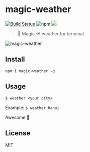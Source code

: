 # magic-weather

[![Build Status](https://travis-ci.com/103cuong/magic-weather.svg?token=BrDbfYWUGDSpbNJ4h6P1&branch=master)](https://travis-ci.com/103cuong/magic-weather)
![npm](https://img.shields.io/npm/v/magic-weather.svg?style=flat-square)
![](https://img.shields.io/github/license/103cuong/magic-weather.svg?style=flat-square)

> 🚀 Magic ☀️ weather for terminal.

![magic-weather](https://user-images.githubusercontent.com/34389409/53101278-03e34480-355c-11e9-8f64-e27a2c38fe58.gif)

## Install

```
npm i magic-weather -g
```

## Usage

```
$ weather <your city>
```

Example: `$ weather Hanoi`

Awesome 🎉

## License

MIT
